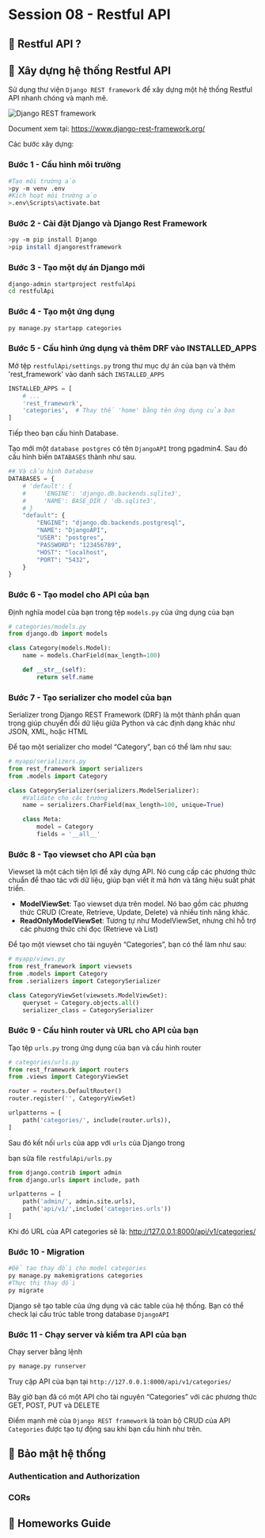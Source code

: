 # Session 08 - Restful API

## 💛 Restful API ?

## 💛 Xây dựng hệ thống Restful API

Sử dụng thư viện `Django REST framework` để xây dựng một hệ thống Restful API nhanh chóng và mạnh mẽ.

![Django REST framework](https://www.django-rest-framework.org/img/logo.png)

Document xem tại: https://www.django-rest-framework.org/

Các bước xây dựng:


### Bước 1 - Cấu hình môi trường

```bash
#Tạo môi trường ảo
>py -m venv .env
#Kích hoạt môi trường ảo
>.env\Scripts\activate.bat
```

### Bước 2 - Cài đặt Django và Django Rest Framework

```bash
>py -m pip install Django
>pip install djangorestframework
```

### Bước 3 - Tạo một dự án Django mới

```bash
django-admin startproject restfulApi
cd restfulApi
```

### Bước 4 - Tạo một ứng dụng

```bash
py manage.py startapp categories
```

### Bước 5 - Cấu hình ứng dụng và thêm DRF vào INSTALLED_APPS

Mở tệp `restfulApi/settings.py` trong thư mục dự án của bạn và thêm 'rest_framework' vào danh sách `INSTALLED_APPS`

```python
INSTALLED_APPS = [
    # ...
    'rest_framework',
    'categories',  # Thay thế 'home' bằng tên ứng dụng của bạn
]
```

Tiếp theo bạn cấu hình Database.

Tạo mới một `database postgres` có tên `DjangoAPI` trong pgadmin4. Sau đó cấu hình biến `DATABASES` thành như sau.

```python
## Và cấu hình Database
DATABASES = {
    # 'default': {
    #     'ENGINE': 'django.db.backends.sqlite3',
    #     'NAME': BASE_DIR / 'db.sqlite3',
    # }
    "default": {
        "ENGINE": "django.db.backends.postgresql",
        "NAME": "DjangoAPI",
        "USER": "postgres",
        "PASSWORD": "123456789",
        "HOST": "localhost",
        "PORT": "5432",
    }
}
```

### Bước 6 - Tạo model cho API của bạn

Định nghĩa model của bạn trong tệp `models.py` của ứng dụng của bạn

```python
# categories/models.py
from django.db import models

class Category(models.Model):
    name = models.CharField(max_length=100)

    def __str__(self):
        return self.name

```

### Bước 7 - Tạo serializer cho model của bạn

Serializer trong Django REST Framework (DRF) là một thành phần quan trọng giúp chuyển đổi dữ liệu giữa Python và các định dạng khác như JSON, XML, hoặc HTML


Để tạo một serializer cho model “Category”, bạn có thể làm như sau:

```python
# myapp/serializers.py
from rest_framework import serializers
from .models import Category

class CategorySerializer(serializers.ModelSerializer):
    #Validate cho các trường
    name = serializers.CharField(max_length=100, unique=True)

    class Meta:
        model = Category
        fields = '__all__'

```

### Bước 8 - Tạo viewset cho API của bạn

Viewset là một cách tiện lợi để xây dựng API. Nó cung cấp các phương thức chuẩn để thao tác với dữ liệu, giúp bạn viết ít mã hơn và tăng hiệu suất phát triển.

- **ModelViewSet**: Tạo viewset dựa trên model. Nó bao gồm các phương thức CRUD (Create, Retrieve, Update, Delete) và nhiều tính năng khác.
- **ReadOnlyModelViewSet**: Tương tự như ModelViewSet, nhưng chỉ hỗ trợ các phương thức chỉ đọc (Retrieve và List)

Để tạo một viewset cho tài nguyên “Categories”, bạn có thể làm như sau:

```python
# myapp/views.py
from rest_framework import viewsets
from .models import Category
from .serializers import CategorySerializer

class CategoryViewSet(viewsets.ModelViewSet):
    queryset = Category.objects.all()
    serializer_class = CategorySerializer

```

### Bước 9 - Cấu hình router và URL cho API của bạn

Tạo tệp `urls.py` trong ứng dụng của bạn và cấu hình router

```python
# categories/urls.py
from rest_framework import routers
from .views import CategoryViewSet

router = routers.DefaultRouter()
router.register('', CategoryViewSet)

urlpatterns = [
    path('categories/', include(router.urls)),
]
```

Sau đó kết nối `urls` của app với `urls` của Django trong

bạn sửa file `restfulApi/urls.py`

```python
from django.contrib import admin
from django.urls import include, path

urlpatterns = [
    path('admin/', admin.site.urls),
    path('api/v1/',include('categories.urls'))
]
```

Khi đó URL của API categories sẽ là: http://127.0.0.1:8000/api/v1/categories/


### Bước 10 - Migration

```bash
#Để tạo thay đổi cho model categories
py manage.py makemigrations categories
#Thực thi thay đổi
py migrate
```

Django sẽ tạo table của ứng dụng và các table của hệ thống. Bạn có thể check lại cấu trúc table trong database `DjangoAPI`

### Bước 11 - Chạy server và kiểm tra API của bạn


Chạy server bằng lệnh

```bash
py manage.py runserver
```

Truy cập API của bạn tại `http://127.0.0.1:8000/api/v1/categories/`

Bây giờ bạn đã có một API cho tài nguyên “Categories” với các phương thức GET, POST, PUT và DELETE

Điểm mạnh mẽ của `Django REST framework` là toàn bộ CRUD của API `Categories` được tạo tự động sau khi bạn cấu hình như trên.


## 💛 Bảo mật hệ thống

### Authentication and Authorization

### CORs

## 💛 Homeworks Guide

